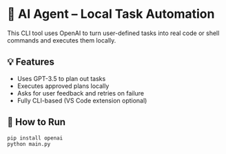 # 🤖 AI Agent – Local Task Automation

This CLI tool uses OpenAI to turn user-defined tasks into real code or shell commands and executes them locally.

## 💡 Features
- Uses GPT-3.5 to plan out tasks
- Executes approved plans locally
- Asks for user feedback and retries on failure
- Fully CLI-based (VS Code extension optional)

## 🚀 How to Run

```bash
pip install openai
python main.py
